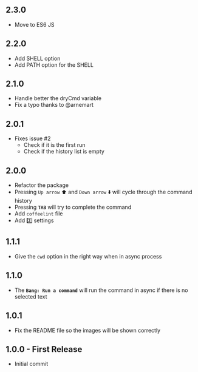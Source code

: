 ## 2.3.0
* Move to ES6 JS

## 2.2.0
* Add SHELL option
* Add PATH option for the SHELL


## 2.1.0
* Handle better the dryCmd variable
* Fix a typo thanks to @arnemart

## 2.0.1
* Fixes issue #2
	* Check if it is the first run
	* Check if the history list is empty

## 2.0.0
* Refactor the package
* Pressing `Up arrow` :arrow_up: and `Down arrow` :arrow_down: will cycle through the command history
* Pressing **`TAB`** will try to complete the command
* Add `coffeelint` file
* Add :two: settings

## 1.1.1
* Give the `cwd` option in the right way when in async process

## 1.1.0
* The **`Bang: Run a command`** will run the command in async if there is no selected text

## 1.0.1
* Fix the README file so the images will be shown correctly

## 1.0.0 - First Release
* Initial commit
